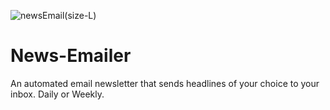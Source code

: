 ![newsEmail(size-L)](https://user-images.githubusercontent.com/40285294/222864358-c1ac6784-2623-45d4-afe6-92ae0ba9ea1f.png)

# News-Emailer
An automated email newsletter that sends headlines of your choice to your inbox. Daily or Weekly. 
